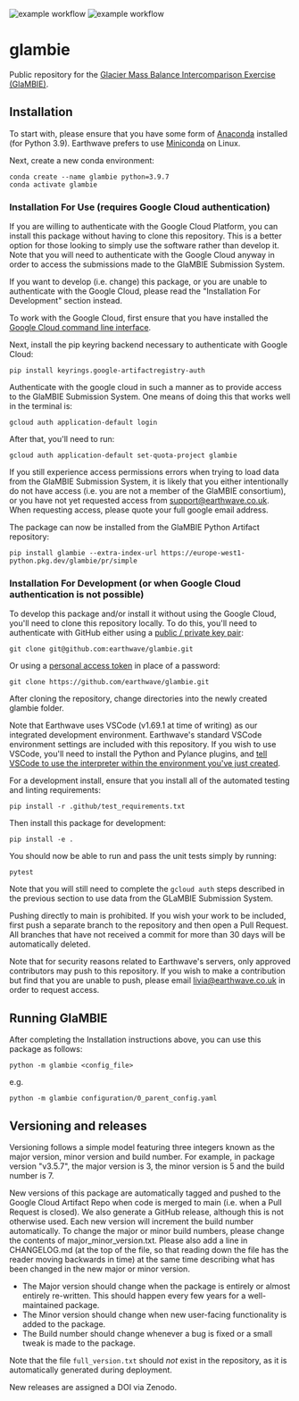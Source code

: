 ![example workflow](https://github.com/earthwave/glambie/actions/workflows/glambie_test.yml/badge.svg)
![example workflow](https://github.com/earthwave/glambie/actions/workflows/glambie_deploy.yml/badge.svg)
# glambie
Public repository for the [Glacier Mass Balance Intercomparison Exercise (GlaMBIE)](https://glambie.org/).

## Installation
To start with, please ensure that you have some form of [Anaconda](https://www.anaconda.com/products/distribution)
installed (for Python 3.9). Earthwave prefers to use 
[Miniconda](https://repo.anaconda.com/miniconda/Miniconda3-py39_4.12.0-Linux-x86_64.sh) on Linux.

Next, create a new conda environment:

```
conda create --name glambie python=3.9.7
conda activate glambie
```

### Installation For Use (requires Google Cloud authentication)
If you are willing to authenticate with the Google Cloud Platform, you can install this package without
having to clone this repository. This is a better option for those looking to simply use the software rather than develop it.
Note that you will need to authenticate with the Google Cloud anyway in order to access the submissions made to the GlaMBIE Submission System.

If you want to develop (i.e. change) this package, or you are unable to authenticate with the Google Cloud,
please read the "Installation For Development" section instead.

To work with the Google Cloud, first ensure that you have installed the [Google Cloud command line interface](https://cloud.google.com/sdk/docs/install).

Next, install the pip keyring backend necessary to authenticate with Google Cloud:
```
pip install keyrings.google-artifactregistry-auth
```

Authenticate with the google cloud in such a manner as to provide access to the GlaMBIE Submission System.
One means of doing this that works well in the terminal is:
```
gcloud auth application-default login
```

After that, you'll need to run:
```
gcloud auth application-default set-quota-project glambie
```

If you still experience access permissions errors when trying to load data from the GlaMBIE Submission System,
it is likely that you either intentionally do not have access (i.e. you are not a member of the GlaMBIE consortium),
or you have not yet requested access from [support@earthwave.co.uk](mailto:support@earthwave.co.uk).
When requesting access, please quote your full google email address.

The package can now be installed from the GlaMBIE Python Artifact repository: 
```
pip install glambie --extra-index-url https://europe-west1-python.pkg.dev/glambie/pr/simple
```

### Installation For Development (or when Google Cloud authentication is not possible)
To develop this package and/or install it without using the Google Cloud, you'll need to clone this repository locally.
To do this, you'll need to authenticate with GitHub either using a [public / private key pair](https://docs.github.com/en/authentication/connecting-to-github-with-ssh):
```
git clone git@github.com:earthwave/glambie.git
```

Or using a [personal access token](https://docs.github.com/en/authentication/keeping-your-account-and-data-secure/creating-a-personal-access-token) in place of a password:
```
git clone https://github.com/earthwave/glambie.git
```

After cloning the repository, change directories into the newly created glambie folder.

Note that Earthwave uses VSCode (v1.69.1 at time of writing) as our integrated development environment. Earthwave's standard VSCode environment settings are included with this repository. If you wish to use VSCode, you'll need to install the Python and Pylance plugins, and [tell VSCode to use the interpreter within the environment you've just created](https://code.visualstudio.com/docs/python/environments#_select-and-activate-an-environment).

For a development install, ensure that you install all of the automated testing and linting requirements:
```
pip install -r .github/test_requirements.txt
```

Then install this package for development:
```
pip install -e .
```

You should now be able to run and pass the unit tests simply by running:
```
pytest
```

Note that you will still need to complete the `gcloud auth` steps described in the previous section
to use data from the GLaMBIE Submission System. 

Pushing directly to main is prohibited. If you wish your work to be included, first push a separate branch to
the repository and then open a Pull Request. All branches that have not received a commit for more than 30 days
will be automatically deleted.

Note that for security reasons related to Earthwave's servers, only approved contributors may push to this repository.
If you wish to make a contribution but find that you are unable to push, please email livia@earthwave.co.uk in order to request access.

## Running GlaMBIE

After completing the Installation instructions above, you can use this package as follows:
```
python -m glambie <config_file>
```

e.g. 
```
python -m glambie configuration/0_parent_config.yaml
```

## Versioning and releases
Versioning follows a simple model featuring three integers known as the major version, minor version and build number.
For example, in package version "v3.5.7", the major version is 3, the minor version is 5 and the build number is 7.

New versions of this package are automatically tagged and pushed to the Google Cloud Artifact Repo
when code is merged to main (i.e. when a Pull Request is closed). We also generate a GitHub release, although this is not otherwise used. Each new version will increment the build number
automatically. To change the major or minor build numbers, please change the contents of major_minor_version.txt.
Please also add a line in CHANGELOG.md (at the top of the file, so that reading down the file has the reader moving
backwards in time) at the same time describing what has been changed in the new major or minor version.

* The Major version should change when the package is entirely or almost entirely re-written.
This should happen every few years for a well-maintained package.
* The Minor version should change when new user-facing functionality is added to the package.
* The Build number should change whenever a bug is fixed or a small tweak is made to the package.

Note that the file `full_version.txt` should *not* exist in the repository, as it is automatically generated during deployment.

New releases are assigned a DOI via Zenodo.